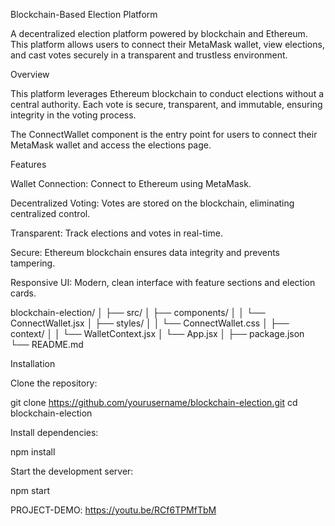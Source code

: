 Blockchain-Based Election Platform

A decentralized election platform powered by blockchain and Ethereum. This platform allows users to connect their MetaMask wallet, view elections, and cast votes securely in a transparent and trustless environment.


Overview

This platform leverages Ethereum blockchain to conduct elections without a central authority. Each vote is secure, transparent, and immutable, ensuring integrity in the voting process.

The ConnectWallet component is the entry point for users to connect their MetaMask wallet and access the elections page.

Features

Wallet Connection: Connect to Ethereum using MetaMask.

Decentralized Voting: Votes are stored on the blockchain, eliminating centralized control.

Transparent: Track elections and votes in real-time.

Secure: Ethereum blockchain ensures data integrity and prevents tampering.

Responsive UI: Modern, clean interface with feature sections and election cards.

blockchain-election/
│
├── src/
│   ├── components/
│   │   └── ConnectWallet.jsx
│   ├── styles/
│   │   └── ConnectWallet.css
│   ├── context/
│   │   └── WalletContext.jsx
│   └── App.jsx
│
├── package.json
└── README.md

Installation

Clone the repository:

git clone https://github.com/yourusername/blockchain-election.git
cd blockchain-election


Install dependencies:

npm install


Start the development server:

npm start

PROJECT-DEMO:    https://youtu.be/RCf6TPMfTbM
